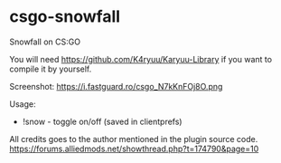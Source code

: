 # csgo-snowfall
Snowfall on CS:GO

You will need https://github.com/K4ryuu/Karyuu-Library if you want to compile it by yourself.

Screenshot:
https://i.fastguard.ro/csgo_N7kKnFOj8O.png

Usage:
- !snow - toggle on/off (saved in clientprefs)

All credits goes to the author mentioned in the plugin source code. https://forums.alliedmods.net/showthread.php?t=174790&page=10
